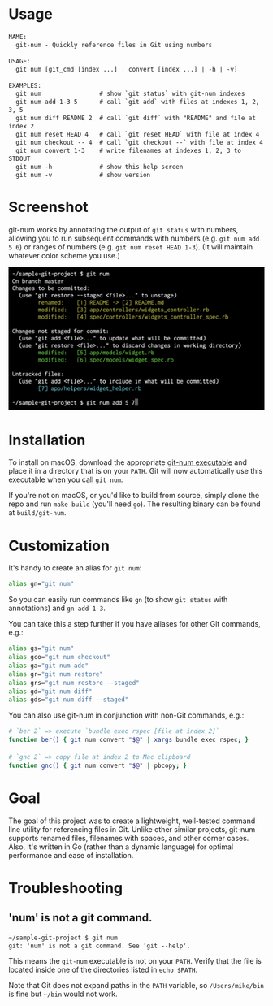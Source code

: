 # Usage

```
NAME:
  git-num - Quickly reference files in Git using numbers

USAGE:
  git num [git_cmd [index ...] | convert [index ...] | -h | -v]

EXAMPLES:
  git num                # show `git status` with git-num indexes
  git num add 1-3 5      # call `git add` with files at indexes 1, 2, 3, 5
  git num diff README 2  # call `git diff` with "README" and file at index 2
  git num reset HEAD 4   # call `git reset HEAD` with file at index 4
  git num checkout -- 4  # call `git checkout --` with file at index 4
  git num convert 1-3    # write filenames at indexes 1, 2, 3 to STDOUT
  git num -h             # show this help screen
  git num -v             # show version
```

# Screenshot

git-num works by annotating the output of `git status` with numbers, allowing you to run subsequent commands with numbers (e.g. `git num add 5 6`) or ranges of numbers (e.g. `git num reset HEAD 1-3`). (It will maintain whatever color scheme you use.)

<img src="https://raw.githubusercontent.com/schreifels/git-num/master/screenshot.png" width="550" alt="">

# Installation

To install on macOS, download the appropriate [git-num executable](https://github.com/schreifels/git-num/releases) and place it in a directory that is on your `PATH`. Git will now automatically use this executable when you call `git num`.

If you're not on macOS, or you'd like to build from source, simply clone the repo and run `make build` (you'll need `go`). The resulting binary can be found at `build/git-num`.

# Customization

It's handy to create an alias for `git num`:

```bash
alias gn="git num"
```

So you can easily run commands like `gn` (to show `git status` with annotations) and `gn add 1-3`.

You can take this a step further if you have aliases for other Git commands, e.g.:

```bash
alias gs="git num"
alias gco="git num checkout"
alias ga="git num add"
alias gr="git num restore"
alias grs="git num restore --staged"
alias gd="git num diff"
alias gds="git num diff --staged"
```

You can also use git-num in conjunction with non-Git commands, e.g.:

```bash
# `ber 2` => execute `bundle exec rspec [file at index 2]`
function ber() { git num convert "$@" | xargs bundle exec rspec; }

# `gnc 2` => copy file at index 2 to Mac clipboard
function gnc() { git num convert "$@" | pbcopy; }
```

# Goal

The goal of this project was to create a lightweight, well-tested command line utility for referencing files in Git. Unlike other similar projects, git-num supports renamed files, filenames with spaces, and other corner cases. Also, it's written in Go (rather than a dynamic language) for optimal performance and ease of installation.

# Troubleshooting

## 'num' is not a git command.

```
~/sample-git-project $ git num
git: 'num' is not a git command. See 'git --help'.
```

This means the `git-num` executable is not on your `PATH`. Verify that the file
is located inside one of the directories listed in `echo $PATH`.

Note that Git does not expand paths in the `PATH` variable, so `/Users/mike/bin`
is fine but `~/bin` would not work.
